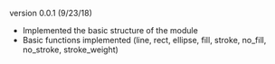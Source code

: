 version 0.0.1 (9/23/18)
- Implemented the basic structure of the module
- Basic functions implemented (line, rect, ellipse, fill, stroke, no_fill, no_stroke, stroke_weight)